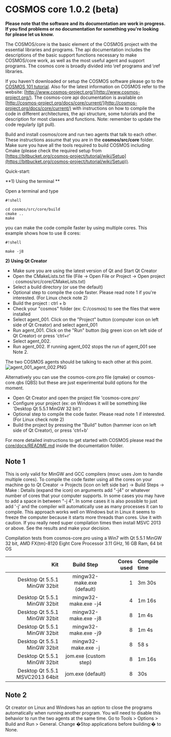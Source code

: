 # COSMOS core 1.0.2 (beta)

**Please note that the software and its documentation are work in
progress. If you find problems or no documentation for something
you're looking for please let us know.**

The COSMOS/core is the basic element of the COSMOS project with the
essential libraries and programs. The api documentation includes the
descriptions of the basic support functions necessary to make 
COSMOS/core work, as well as the most useful agent and support programs. The
cosmos core is broadly divided into \ref programs and \ref libraries. 
 
If you haven't downloaded or setup the COSMOS software please go to the [COSMOS
101 tutorial](https://bitbucket.org/cosmos-project/tutorial/wiki/Home). Also for the
latest information on COSMOS refer to the website:
[http://www.cosmos-project.org/](http://www.cosmos-project.org/). 
The cosmos-core api documentation is available on
[http://cosmos-project.org/docs/core/current/](http://cosmos-project.org/docs/core/current/) 
with instructions on how to compile the code in different
architectures, the api structure, some tutorials and the description
for most classes and functions. Note: remember to update the code
regularly (git pull). 

Build and install cosmos/core and run two agents that talk to each
other. These instructions assume that you are in the
**cosmos/src/core** folder. Make sure you have all the tools
required to build COSMOS including Cmake (please check the required
setup from
[https://bitbucket.org/cosmos-project/tutorial/wiki/Setup](https://bitbucket.org/cosmos-project/tutorial/wiki/Setup)).

Quick-start:

**1) Using the terminal **

Open a terminal and type

```
#!shell

cd cosmos/src/core/build
cmake ..
make
```

you can make the code compile faster by using multiple cores.
This example shows how to use 8 cores:
```
#!shell

make -j8
```

**2) Using Qt Creator**

* Make sure you are using the latest version of Qt and Start Qt Creator
* Open the CMakeLists.txt file (File -> Open File or Project ->
Open project : cosmos/src/core/CMakeLists.txt)
* Select a build directory (or use the default)
* Optional step to compile the code faster. Please read note 1 if
you're interested. (For Linux check note 2)
* Build the project : ctrl + b
* Check your "cosmos" folder (ex: C:/cosmos) to see the files that
were installed
* Select agent_001. Click on the "Project" button (computer icon on
left side of Qt Creator) and select agent_001
* Run agent_001. Click on the "Run" button (big green icon on left
side of Qt Creator) or press 'ctrl+r'
* Select agent_002. 
* Run agent_002. If running agent_002 stops the run of agent_001 see Note 2. 

The two COSMOS agents should be talking to each other at this point. 
![agent_001_agent_002.PNG](https://bitbucket.org/repo/EpA5jo/images/402568663-agent_001_agent_002.PNG)

Alternatively you can use the cosmos-core.pro file (qmake) or
cosmos-core.qbs (QBS) but these are just experimental build options
for the moment.

* Open Qt Creator and open the project file 'cosmos-core.pro' 
* Configure your project (ex: on Windows it will be something like
'Desktop Qt 5.5.1 MinGW 32 bit')
* Optional step to compile the code faster. Please read note 1 if
interested. (For Linux check note 2)
* Build the project by pressing the "Build" button (hammer icon on
left side of Qt Creator), or press 'ctrl+b'

For more detailed instructions to get started with COSMOS
please read the
[core/docs/README.md](https://bitbucket.org/cosmos-project/core/src/master/docs/)
inside the 
documentation folder.

## Note 1 ##
This is only valid for MinGW and GCC compilers (msvc uses Jom to
handle multiple cores). To compile the code faster using all the cores
on your machine go to Qt Creator -> Projects (icon on left side bar)
-> Build Steps -> Make : Details (expand the icon) on arguments add
"-j4" or whatever number of cores that your computer supports. In some
cases you may have to add a space in between "-j 4". In some cases it
is also possible to just add '-j' and the compiler will automatically
use as many processes it can to compile. This approach works well on
Windows but in Linux it seems to freeze the computer because it starts
more threads than cores. Use it with caution. If you really need super
compilation times then install MSVC 2013 or above. See the results and
make your decision.

Compilation tests from cosmos-core.pro using a Win7 with Qt 5.5.1
MinGW 32 bit, AMD FX(tm)-8120 Eight Core Processor 3.11 GHz, 16 GB
Ram, 64 bit OS

Kit                             | Build Step                 | Cores used  | Compile time  | 
------------------------------: | :------------------------: | ----------: | :------------ | 
Desktop Qt 5.5.1 MinGW 32bit    | mingw32-make.exe (default) | 1           | 3m 30s        | 
Desktop Qt 5.5.1 MinGW 32bit    | mingw32-make.exe -j4       | 4           | 1m 16s        | 
Desktop Qt 5.5.1 MinGW 32bit    | mingw32-make.exe -j8       | 8           | 1m 4s         | 
Desktop Qt 5.5.1 MinGW 32bit    | mingw32-make.exe -j9       | 8           | 1m 4s         | 
Desktop Qt 5.5.1 MinGW 32bit    | mingw32-make.exe -j        | 8           | 58 s          | 
Desktop Qt 5.5.1 MinGW 32bit    | jom.exe (custom step)      | 8           | 1m 16s        | 
Desktop Qt 5.5.1 MSVC2013 64bit | jom.exe (default)          | 8           | 30s           |

## Note 2 ##
Qt creator on Linux and Windows has an option to close the programs automatically
when running another program. You will need to disable this behavior
to run the two agents at the same time. Go to Tools > Options > Build
and Run > General.  Change �Stop applications before building:� to
None.
